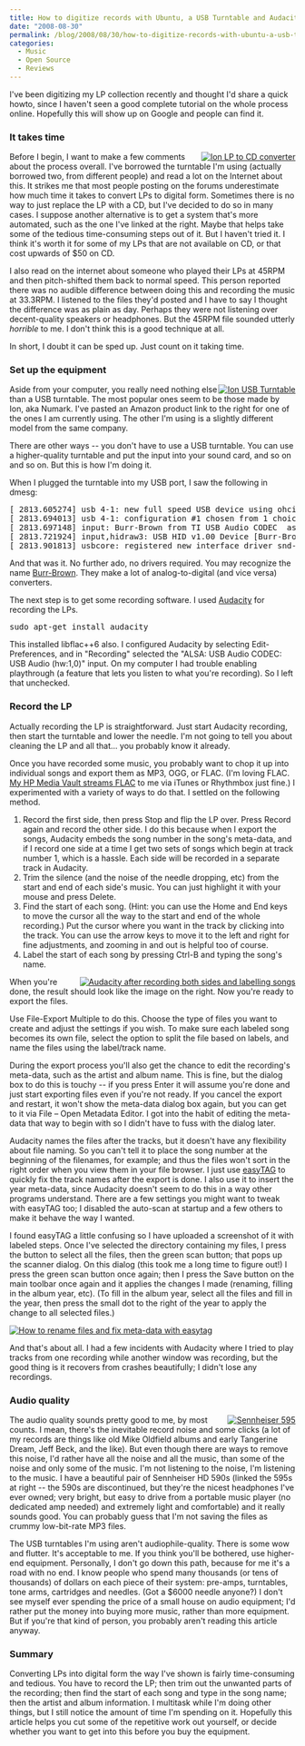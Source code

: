 ```yaml
---
title: How to digitize records with Ubuntu, a USB Turntable and Audacity
date: "2008-08-30"
permalink: /blog/2008/08/30/how-to-digitize-records-with-ubuntu-a-usb-turntable-and-audacity/
categories:
  - Music
  - Open Source
  - Reviews
---
```

<p>I've been digitizing my LP collection recently and thought I'd share a quick howto, since I haven't seen a good complete tutorial on the whole process online.  Hopefully this will show up on Google and people can find it.</p>

<!--more-->

<h3>It takes time</h3>

<p><a href="http://www.amazon.com/gp/product/B001B9SH4U?ie=UTF8&#038;tag=xaprb-20&#038;linkCode=as2&#038;camp=1789&#038;creative=9325&#038;creativeASIN=B001B9SH4U" style="float:right"><img src='http://www.xaprb.com/media/2008/08/ion_lp_to_cd.jpg' alt='Ion LP to CD converter' /></a>Before I begin, I want to make a few comments about the process overall.  I've borrowed the turntable I'm using (actually borrowed two, from different people) and read a lot on the Internet about this.  It strikes me that most people posting on the forums underestimate how much time it takes to convert LPs to digital form.  Sometimes there is no way to just replace the LP with a CD, but I've decided to do so in many cases.  I suppose another alternative is to get a system that's more automated, such as the one I've linked at the right.  Maybe that helps take some of the tedious time-consuming steps out of it.  But I haven't tried it.  I think it's worth it for some of my LPs that are not available on CD, or that cost upwards of $50 on CD.</p>

<p>I also read on the internet about someone who played their LPs at 45RPM and then pitch-shifted them back to normal speed.  This person reported there was no audible difference between doing this and recording the music at 33.3RPM.  I listened to the files they'd posted and I have to say I thought the difference was as plain as day.  Perhaps they were not listening over decent-quality speakers or headphones.  But the 45RPM file sounded utterly <em>horrible</em> to me.  I don't think this is a good technique at all.</p>

<p>In short, I doubt it can be sped up.  Just count on it taking time.</p>

<h3>Set up the equipment</h3>

<p><a href="http://www.amazon.com/gp/product/B000PZQPP4?ie=UTF8&#038;tag=xaprb-20&#038;link_code=as3&#038;camp=211189&#038;creative=373489&#038;creativeASIN=B000PZQPP4" style="float:right"><img src='http://www.xaprb.com/media/2008/08/ion_usb_turntable.jpg' alt='Ion USB Turntable' /></a>Aside from your computer, you really need nothing else than a USB turntable.  The most popular ones seem to be those made by Ion, aka Numark.  I've pasted an Amazon product link to the right for one of the ones I am currently using.  The other I'm using is a slightly different model from the same company.</p>

<p>There are other ways -- you don't have to use a USB turntable.  You can use a higher-quality turntable and put the input into your sound card, and so on and so on.  But this is how I'm doing it.</p>

<p>When I plugged the turntable into my USB port, I saw the following in dmesg:</p>

<pre>[ 2813.605274] usb 4-1: new full speed USB device using ohci_hcd and address 2
[ 2813.694013] usb 4-1: configuration #1 chosen from 1 choice
[ 2813.697148] input: Burr-Brown from TI USB Audio CODEC  as /devices/pci0000:00/0000:00:13.3/usb4/4-1/4-1:1.3/input/input13
[ 2813.721924] input,hidraw3: USB HID v1.00 Device [Burr-Brown from TI USB Audio CODEC ] on usb-0000:00:13.3-1
[ 2813.901813] usbcore: registered new interface driver snd-usb-audio</pre>

<p>And that was it.  No further ado, no drivers required.  You may recognize the name <a href="http://en.wikipedia.org/wiki/Burr-Brown_Corporation">Burr-Brown</a>.  They make a lot of analog-to-digital (and vice versa) converters.</p>

<p>The next step is to get some recording software.  I used <a href="http://www.audacityteam.org/">Audacity</a> for recording the LPs.</p>

<pre>sudo apt-get install audacity</pre>

<p>This installed libflac++6 also.  I configured Audacity by selecting Edit-Preferences, and in "Recording" selected the "ALSA: USB Audio CODEC: USB Audio (hw:1,0)" input.  On my computer I had trouble enabling playthrough (a feature that lets you listen to what you're recording).  So I left that unchecked.</p>

<h3>Record the LP</h3>

<p>Actually recording the LP is straightforward.  Just start Audacity recording, then start the turntable and lower the needle.  I'm not going to tell you about cleaning the LP and all that&#8230; you probably know it already.</p>

<p>Once you have recorded some music, you probably want to chop it up into individual songs and export them as MP3, OGG, or FLAC.  (I'm loving FLAC.  <a href="http://www.xaprb.com/blog/2008/08/02/how-i-hacked-the-hp-media-vault-to-support-ogg-and-flac-files/">My HP Media Vault streams FLAC</a> to me via iTunes or Rhythmbox just fine.)  I experimented with a variety of ways to do that.  I settled on the following method.</p>

<ol>
<li>Record the first side, then press Stop and flip the LP over.  Press Record again and record the other side.  I do this because when I export the songs, Audacity embeds the song number in the song's meta-data, and if I record one side at a time I get two sets of songs which begin at track number 1, which is a hassle.  Each side will be recorded in a separate track in Audacity.</li>
<li>Trim the silence (and the noise of the needle dropping, etc) from the start and end of each side's music.  You can just highlight it with your mouse and press Delete.</li>
<li>Find the start of each song.  (Hint: you can use the Home and End keys to move the cursor all the way to the start and end of the whole recording.)  Put the cursor where you want in the track by clicking into the track.  You can use the arrow keys to move it to the left and right for fine adjustments, and zooming in and out is helpful too of course.</li>
<li>Label the start of each song by pressing Ctrl-B and typing the song's name.</li>
</ol>

<p><a style="float:right" href='http://www.xaprb.com/media/2008/08/audacity_vinyl_digital.png' title='Audacity after recording both sides and labelling songs'><img src='http://www.xaprb.com/media/2008/08/audacity_vinyl_digital.thumbnail.png' alt='Audacity after recording both sides and labelling songs' /></a> When you're done, the result should look like the image on the right.  Now you're ready to export the files.  </p>

<p>Use File-Export Multiple to do this.  Choose the type of files you want to create and adjust the settings if you wish.  To make sure each labeled song becomes its own file, select the option to split the file based on labels, and name the files using the label/track name.</p>

<p>During the export process you'll also get the chance to edit the recording's meta-data, such as the artist and album name.  This is fine, but the dialog box to do this is touchy -- if you press Enter it will assume you're done and just start exporting files even if you're not ready.  If you cancel the export and restart, it won't show the meta-data dialog box again, but you can get to it via File &#8211; Open Metadata Editor.  I got into the habit of editing the meta-data that way to begin with so I didn't have to fuss with the dialog later.</p>

<p>Audacity names the files after the tracks, but it doesn't have any flexibility about file naming.  So you can't tell it to place the song number at the beginning of the filenames, for example; and thus the files won't sort in the right order when you view them in your file browser.  I just use <a href="http://easytag.sourceforge.net/">easyTAG</a> to quickly fix the track names after the export is done.  I also use it to insert the year meta-data, since Audacity doesn't seem to do this in a way other programs understand.  There are a few settings you might want to tweak with easyTAG too; I disabled the auto-scan at startup and a few others to make it behave the way I wanted.</p>

<p>I found easyTAG a little confusing so I have uploaded a screenshot of it with labeled steps.  Once I've selected the directory containing my files, I press the button to select all the files, then the green scan button; that pops up the scanner dialog.  On this dialog (this took me a long time to figure out!) I press the green scan button once again; then I press the Save button on the main toolbar once again and it applies the changes I made (renaming, filling in the album year, etc).  (To fill in the album year, select all the files and fill in the year, then press the small dot to the right of the year to apply the change to all selected files.)</p>

<p><a href='http://www.xaprb.com/media/2008/08/easytag.png' title='How to rename files and fix meta-data with easytag'><img src='http://www.xaprb.com/media/2008/08/easytag.thumbnail.png' alt='How to rename files and fix meta-data with easytag' /></a></p>

<p>And that's about all.  I had a few incidents with Audacity where I tried to play tracks from one recording while another window was recording, but the good thing is it recovers from crashes beautifully; I didn't lose any recordings.</p>

<h3>Audio quality</h3>

<p><a style="float:right" href="http://www.amazon.com/gp/product/B0001FTVE0?ie=UTF8&#038;tag=xaprb-20&#038;link_code=as3&#038;camp=211189&#038;creative=373489&#038;creativeASIN=B0001FTVE0"><img src='http://www.xaprb.com/media/2008/08/sennheiser_595.jpg' alt='Sennheiser 595' /></a>The audio quality sounds pretty good to me, by most counts.  I mean, there's the inevitable record noise and some clicks (a lot of my records are things like old Mike Oldfield albums and early Tangerine Dream, Jeff Beck, and the like).  But even though there are ways to remove this noise, I'd rather have all the noise and all the music, than some of the noise and only some of the music.  I'm not listening to the noise, I'm listening to the music.  I have a beautiful pair of Sennheiser HD 590s (linked the 595s at right -- the 590s are discontinued, but they're the nicest headphones I've ever owned; very bright, but easy to drive from a portable music player (no dedicated amp needed) and extremely light and comfortable) and it really sounds good.  You can probably guess that I'm not saving the files as crummy low-bit-rate MP3 files.</p>

<p>The USB turntables I'm using aren't audiophile-quality.  There is some wow and flutter.  It's acceptable to me.  If you think you'll be bothered, use higher-end equipment.  Personally, I don't go down this path, because for me it's a road with no end.  I know people who spend many thousands (or tens of thousands) of dollars on each piece of their system: pre-amps, turntables, tone arms, cartridges and needles.  (Got a $6000 needle anyone?)  I don't see myself ever spending the price of a small house on audio equipment; I'd rather put the money into buying more music, rather than more equipment.  But if you're that kind of person, you probably aren't reading this article anyway.</p>

<h3>Summary</h3>

<p>Converting LPs into digital form the way I've shown is fairly time-consuming and tedious.  You have to record the LP; then trim out the unwanted parts of the recording; then find the start of each song and type in the song name; then the artist and album information.  I multitask while I'm doing other things, but I still notice the amount of time I'm spending on it.  Hopefully this article helps you cut some of the repetitive work out yourself, or decide whether you want to get into this before you buy the equipment.</p>
